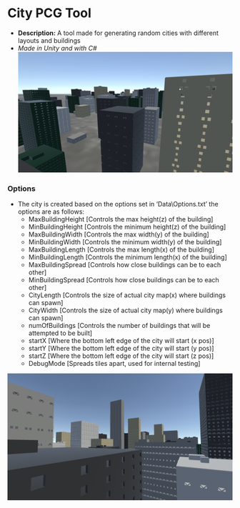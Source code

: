 # City PCG Tool
  * **Description:** A tool made for generating random cities with different layouts and buildings
  * *Made in Unity and with C#*  
![Picture of Generated City](https://github.com/preston-n/CityPCG/blob/main/Screenshots/City2.png?raw=true)

### Options
  * The city is created based on the options set in ‘Data\Options.txt’ the options are as follows:
    * MaxBuildingHeight [Controls the max height(z) of the building]
    * MinBuildingHeight [Controls the minimum height(z) of the building]
    * MaxBuildingWidth [Controls the max width(y) of the building]
    * MinBuildingWidth [Controls the minimum width(y) of the building]
    * MaxBuildingLength  [Controls the max length(x) of the building]
    * MinBuildingLength [Controls the minimum length(x) of the building]
    * MaxBuildingSpread [Controls how close buildings can be to each other]
    * MinBuildingSpread [Controls how close buildings can be to each other]
    * CityLength  [Controls the size of  actual city map(x) where buildings can spawn]
    * CityWidth [Controls the size of  actual city map(y) where buildings can spawn]
    * numOfBuildings [Controls the number of buildings that will be attempted to be built]
    * startX [Where the bottom left edge of the city will start (x pos)]
    * startY [Where the bottom left edge of the city will start (y pos)]
    * startZ [Where the bottom left edge of the city will start (z pos)]
    * DebugMode [Spreads tiles apart, used for internal testing]
      
![Picture of Generated City](https://github.com/preston-n/CityPCG/blob/main/Screenshots/City3.png?raw=true)
